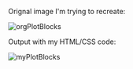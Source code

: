 Orignal image I'm trying to recreate:

![orgPlotBlocks](https://user-images.githubusercontent.com/60452595/84849834-10ba6000-b00b-11ea-87fc-f9337862de3e.JPG)


Output with my HTML/CSS code:

![myPlotBlocks](https://user-images.githubusercontent.com/60452595/84849844-14e67d80-b00b-11ea-8fc4-583f415fbbaf.JPG)

